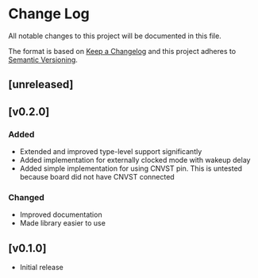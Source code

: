 Change Log
=======

All notable changes to this project will be documented in this file.

The format is based on [Keep a Changelog](http://keepachangelog.com/)
and this project adheres to [Semantic Versioning](http://semver.org/).

## [unreleased]

## [v0.2.0]

### Added

- Extended and improved type-level support significantly
- Added implementation for externally clocked mode with wakeup delay
- Added simple implementation for using CNVST pin. This is untested because board did not have
  CNVST connected

### Changed

- Improved documentation
- Made library easier to use

## [v0.1.0]

- Initial release
